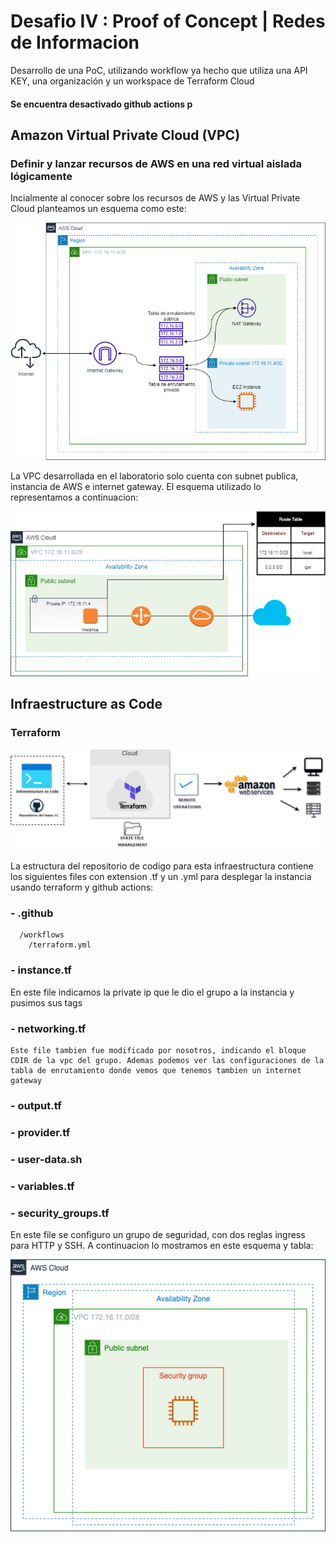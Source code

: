# Desafio IV : Proof of Concept | Redes de Informacion 
Desarrollo de una PoC, utilizando workflow ya hecho que utiliza una API KEY, una organización y un workspace de Terraform Cloud
#### Se encuentra desactivado github actions p
## Amazon Virtual Private Cloud (VPC)
### Definir y lanzar recursos de AWS en una red virtual aislada lógicamente

Incialmente al conocer sobre los recursos de AWS y las Virtual Private Cloud planteamos un esquema como este:

![Diagrama de la Infraestructura](./RedesG11.drawio.png)

La VPC desarrollada en el laboratorio solo cuenta con subnet publica, instancia de AWS e internet gateway. El esquema utilizado lo representamos a continuacion: 

![Diagrama de la Infraestructura](./infraestructuraAWS.png)

## Infraestructure as Code
### Terraform
 ![Esquema resumen de tecnologias y proceso seguido en el laboratorio](./EsquemaGral-LabAWS.drawio.png)
 
 La estructura del repositorio de codigo para esta infraestructura contiene los siguientes files con extension .tf y un .yml para desplegar la instancia usando terraform y github actions:
 
### -  .github
      /workflows
        /terraform.yml
   
###  - instance.tf
   En este file indicamos la private ip que le dio el grupo a la instancia y pusimos sus tags

### - networking.tf
    Este file tambien fue modificado por nosotros, indicando el bloque CDIR de la vpc del grupo. Ademas podemos ver las configuraciones de la tabla de enrutamiento donde vemos que tenemos tambien un internet gateway

### - output.tf

### - provider.tf 

### - user-data.sh

### - variables.tf 

### - security_groups.tf
   En este file se configuro un grupo de seguridad, con dos reglas ingress para HTTP y SSH. A continuacion lo mostramos en este esquema y tabla:
 
![Esquema Security Groups](./securityGroupAWS.drawio.png)
